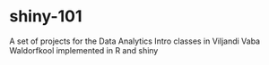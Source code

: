 # shiny-101

A set of projects for the Data Analytics Intro classes in Viljandi Vaba Waldorfkool implemented in R and shiny
